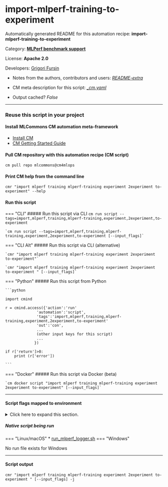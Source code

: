 # import-mlperf-training-to-experiment
Automatically generated README for this automation recipe: **import-mlperf-training-to-experiment**

Category: **[MLPerf benchmark support](..)**

License: **Apache 2.0**

Developers: [Grigori Fursin](https://cKnowledge.org/gfursin)
* Notes from the authors, contributors and users: [*README-extra*](https://github.com/mlcommons/cm4mlops/tree/main/script/import-mlperf-training-to-experiment/README-extra.md)

* CM meta description for this script: *[_cm.yaml](https://github.com/mlcommons/cm4mlops/tree/main/script/import-mlperf-training-to-experiment/_cm.yaml)*
* Output cached? *False*

---
### Reuse this script in your project

#### Install MLCommons CM automation meta-framework

* [Install CM](https://docs.mlcommons.org/ck/install)
* [CM Getting Started Guide](https://docs.mlcommons.org/ck/getting-started/)

#### Pull CM repository with this automation recipe (CM script)

```cm pull repo mlcommons@cm4mlops```

#### Print CM help from the command line

````cmr "import mlperf training mlperf-training experiment 2experiment to-experiment" --help````

#### Run this script

=== "CLI"
    ##### Run this script via CLI
    `cm run script --tags=import,mlperf,training,mlperf-training,experiment,2experiment,to-experiment`

    `cm run script --tags=import,mlperf,training,mlperf-training,experiment,2experiment,to-experiment [--input_flags]`

=== "CLI Alt"
    ##### Run this script via CLI (alternative)

    `cmr "import mlperf training mlperf-training experiment 2experiment to-experiment"`

    `cmr "import mlperf training mlperf-training experiment 2experiment to-experiment " [--input_flags]`


=== "Python"
    ##### Run this script from Python


    ```python

    import cmind

    r = cmind.access({'action':'run'
                  'automation':'script',
                  'tags':'import,mlperf,training,mlperf-training,experiment,2experiment,to-experiment'
                  'out':'con',
                  ...
                  (other input keys for this script)
                  ...
                 })

    if r['return']>0:
        print (r['error'])

    ```


=== "Docker"
    ##### Run this script via Docker (beta)

    `cm docker script "import mlperf training mlperf-training experiment 2experiment to-experiment" [--input_flags]`

___


#### Script flags mapped to environment
<details>
<summary>Click here to expand this section.</summary>

* `--target_repo=value`  &rarr;  `CM_IMPORT_MLPERF_TRAINING_TARGET_REPO=value`

**Above CLI flags can be used in the Python CM API as follows:**

```python
r=cm.access({... , "target_repo":...}
```

</details>


##### Native script being run
=== "Linux/macOS"
     * [run_mlperf_logger.sh](https://github.com/mlcommons/cm4mlops/tree/main/script/import-mlperf-training-to-experiment/run_mlperf_logger.sh)
=== "Windows"

No run file exists for Windows
___
#### Script output
`cmr "import mlperf training mlperf-training experiment 2experiment to-experiment " [--input_flags] -j`